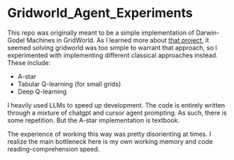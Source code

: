 # Gridworld_Agent_Experiments
This repo was originally meant to be a simple implementation of Darwin-Godel Machines in GridWorld. 
As I learned more about [that project](https://github.com/jennyzzt/dgm), it seemed solving gridworld was too simple to warrant that approach,
so I experimented with implementing different classical approaches instead.
These include:
- A-star
- Tabular Q-learning (for small grids)
- Deep Q-learning

I heavily used LLMs to speed up development. The code is entirely written through a mixture of chatgpt and cursor agent prompting.
As such, there is some repetition. But the A-star implementation is textbook.

The experience of working this way was pretty disorienting at times. I realize the main bottleneck here is my own working memory and 
code reading-comprehension speed. 
